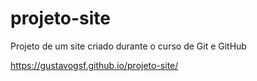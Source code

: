 # projeto-site
 Projeto de um site criado durante o curso de Git e GitHub

https://gustavogsf.github.io/projeto-site/
